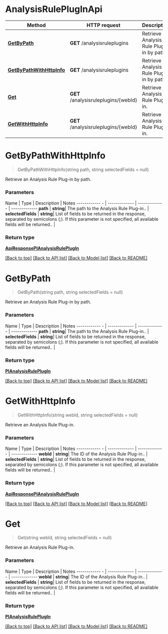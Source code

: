 # AnalysisRulePlugInApi

Method | HTTP request | Description
------------ | ------------- | -------------
[**GetByPath**](AnalysisRulePlugInApi.md#getbypath) | **GET** /analysisruleplugins | Retrieve an Analysis Rule Plug-in by path.
[**GetByPathWithHttpInfo**](AnalysisRulePlugInApi.md#getbypathwithhttpinfo) | **GET** /analysisruleplugins | Retrieve an Analysis Rule Plug-in by path.
[**Get**](AnalysisRulePlugInApi.md#get) | **GET** /analysisruleplugins/{webId} | Retrieve an Analysis Rule Plug-in.
[**GetWithHttpInfo**](AnalysisRulePlugInApi.md#getwithhttpinfo) | **GET** /analysisruleplugins/{webId} | Retrieve an Analysis Rule Plug-in.


# **GetByPathWithHttpInfo**
> GetByPathWithHttpInfo(string path, string selectedFields = null)

Retrieve an Analysis Rule Plug-in by path.

### Parameters

Name | Type | Description | Notes
------------ - | ------------- | ------------- | -------------
 **path** | **string**| The path to the Analysis Rule Plug-in.. |
 **selectedFields** | **string**| List of fields to be returned in the response, separated by semicolons (;). If this parameter is not specified, all available fields will be returned.. |


### Return type

[**ApiResponsePIAnalysisRulePlugIn**](../Responses/ApiResponsePIAnalysisRulePlugIn.md)

[[Back to top]](#) [[Back to API list]](../../../README.md#documentation-for-api-endpoints) [[Back to Model list]](../../../README.md#documentation-for-models) [[Back to README]](../../../README.md)

# **GetByPath**
> GetByPath(string path, string selectedFields = null)

Retrieve an Analysis Rule Plug-in by path.

### Parameters

Name | Type | Description | Notes
------------ - | ------------- | ------------- | -------------
 **path** | **string**| The path to the Analysis Rule Plug-in.. |
 **selectedFields** | **string**| List of fields to be returned in the response, separated by semicolons (;). If this parameter is not specified, all available fields will be returned.. |


### Return type

[**PIAnalysisRulePlugIn**](../Model/PIAnalysisRulePlugIn.md)

[[Back to top]](#) [[Back to API list]](../../../README.md#documentation-for-api-endpoints) [[Back to Model list]](../../../README.md#documentation-for-models) [[Back to README]](../../../README.md)

# **GetWithHttpInfo**
> GetWithHttpInfo(string webId, string selectedFields = null)

Retrieve an Analysis Rule Plug-in.

### Parameters

Name | Type | Description | Notes
------------ - | ------------- | ------------- | -------------
 **webId** | **string**| The ID of the Analysis Rule Plug-in.. |
 **selectedFields** | **string**| List of fields to be returned in the response, separated by semicolons (;). If this parameter is not specified, all available fields will be returned.. |


### Return type

[**ApiResponsePIAnalysisRulePlugIn**](../Responses/ApiResponsePIAnalysisRulePlugIn.md)

[[Back to top]](#) [[Back to API list]](../../../README.md#documentation-for-api-endpoints) [[Back to Model list]](../../../README.md#documentation-for-models) [[Back to README]](../../../README.md)

# **Get**
> Get(string webId, string selectedFields = null)

Retrieve an Analysis Rule Plug-in.

### Parameters

Name | Type | Description | Notes
------------ - | ------------- | ------------- | -------------
 **webId** | **string**| The ID of the Analysis Rule Plug-in.. |
 **selectedFields** | **string**| List of fields to be returned in the response, separated by semicolons (;). If this parameter is not specified, all available fields will be returned.. |


### Return type

[**PIAnalysisRulePlugIn**](../Model/PIAnalysisRulePlugIn.md)

[[Back to top]](#) [[Back to API list]](../../../README.md#documentation-for-api-endpoints) [[Back to Model list]](../../../README.md#documentation-for-models) [[Back to README]](../../../README.md)
